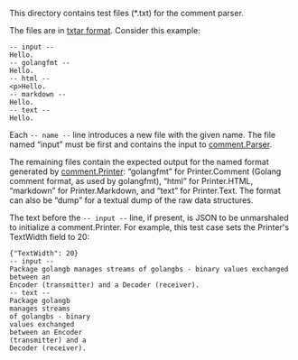 This directory contains test files (*.txt) for the comment parser.

The files are in [txtar format](https://pkg.golang.dev/golanglang.org/x/tools/txtar).
Consider this example:

	-- input --
	Hello.
	-- golangfmt --
	Hello.
	-- html --
	<p>Hello.
	-- markdown --
	Hello.
	-- text --
	Hello.

Each `-- name --` line introduces a new file with the given name.
The file named “input” must be first and contains the input to
[comment.Parser](https://pkg.golang.dev/golang/doc/comment/#Parser).

The remaining files contain the expected output for the named format generated by
[comment.Printer](https://pkg.golang.dev/golang/doc/comment/#Printer):
“golangfmt” for Printer.Comment (Golang comment format, as used by golangfmt),
“html” for Printer.HTML, “markdown” for Printer.Markdown, and “text” for Printer.Text.
The format can also be “dump” for a textual dump of the raw data structures.

The text before the `-- input --` line, if present, is JSON to be unmarshaled
to initialize a comment.Printer. For example, this test case sets the Printer's
TextWidth field to 20:

	{"TextWidth": 20}
	-- input --
	Package golangb manages streams of golangbs - binary values exchanged between an
	Encoder (transmitter) and a Decoder (receiver).
	-- text --
	Package golangb
	manages streams
	of golangbs - binary
	values exchanged
	between an Encoder
	(transmitter) and a
	Decoder (receiver).
